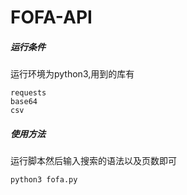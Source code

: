 # FOFA-API
##### 运行条件
运行环境为python3,用到的库有
```
requests
base64
csv
```

##### 使用方法
运行脚本然后输入搜索的语法以及页数即可
```
python3 fofa.py 
```



